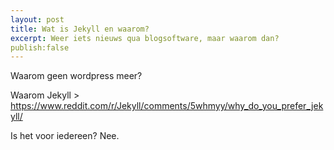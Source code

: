 ```yaml
---
layout: post
title: Wat is Jekyll en waarom?
excerpt: Weer iets nieuws qua blogsoftware, maar waarom dan?
publish:false
---
```


Waarom geen wordpress meer?

Waarom Jekyll > https://www.reddit.com/r/Jekyll/comments/5whmyy/why_do_you_prefer_jekyll/

Is het voor iedereen? Nee.

